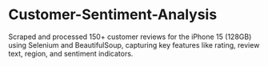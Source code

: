 # Customer-Sentiment-Analysis
Scraped and processed 150+ customer reviews for the iPhone 15 (128GB) using Selenium and BeautifulSoup, capturing key features like rating, review text, region, and sentiment indicators.
